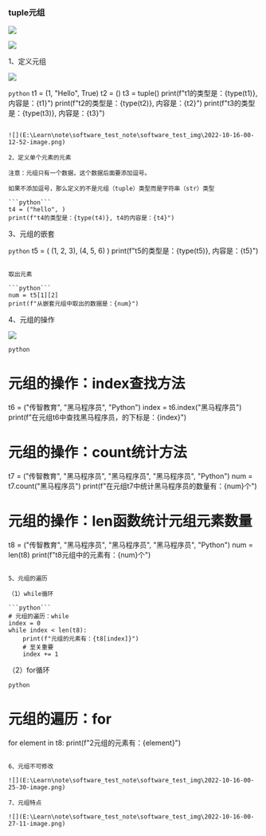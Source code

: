 ### tuple元组

![](E:\Learn\note\software_test_note\software_test_img\2022-10-16-00-10-21-image.png)

![](E:\Learn\note\software_test_note\software_test_img\2022-10-16-00-27-51-image.png)

1、定义元组

![](E:\Learn\note\software_test_note\software_test_img\2022-10-16-00-10-43-image.png)

```python```
t1 = (1, "Hello", True)
t2 = ()
t3 = tuple()
print(f"t1的类型是：{type(t1)}, 内容是：{t1}")
print(f"t2的类型是：{type(t2)}, 内容是：{t2}")
print(f"t3的类型是：{type(t3)}, 内容是：{t3}")
```

![](E:\Learn\note\software_test_note\software_test_img\2022-10-16-00-12-52-image.png)

2、定义单个元素的元素

注意：元组只有一个数据，这个数据后面要添加逗号。

如果不添加逗号，那么定义的不是元组（tuple）类型而是字符串（str）类型

```python```
t4 = ("hello", )
print(f"t4的类型是：{type(t4)}, t4的内容是：{t4}")
```

 3、元组的嵌套

```python```
t5 = ( (1, 2, 3), (4, 5, 6) )
print(f"t5的类型是：{type(t5)}, 内容是：{t5}")
```

取出元素

```python```
num = t5[1][2]
print(f"从嵌套元组中取出的数据是：{num}")
```

4、元组的操作

![](E:\Learn\note\software_test_note\software_test_img\2022-10-16-00-20-00-image.png)

```python```
# 元组的操作：index查找方法
t6 = ("传智教育", "黑马程序员", "Python")
index = t6.index("黑马程序员")
print(f"在元组t6中查找黑马程序员，的下标是：{index}")
# 元组的操作：count统计方法
t7 = ("传智教育", "黑马程序员", "黑马程序员", "黑马程序员", "Python")
num = t7.count("黑马程序员")
print(f"在元组t7中统计黑马程序员的数量有：{num}个")
# 元组的操作：len函数统计元组元素数量
t8 = ("传智教育", "黑马程序员", "黑马程序员", "黑马程序员", "Python")
num = len(t8)
print(f"t8元组中的元素有：{num}个")
```

5、元组的遍历

（1）while循环

```python```
# 元组的遍历：while
index = 0
while index < len(t8):
    print(f"元组的元素有：{t8[index]}")
    # 至关重要
    index += 1
```

（2）for循环

```python```
# 元组的遍历：for
for element in t8:
    print(f"2元组的元素有：{element}")
```

6、元组不可修改

![](E:\Learn\note\software_test_note\software_test_img\2022-10-16-00-25-30-image.png)

7、元组特点

![](E:\Learn\note\software_test_note\software_test_img\2022-10-16-00-27-11-image.png)
































